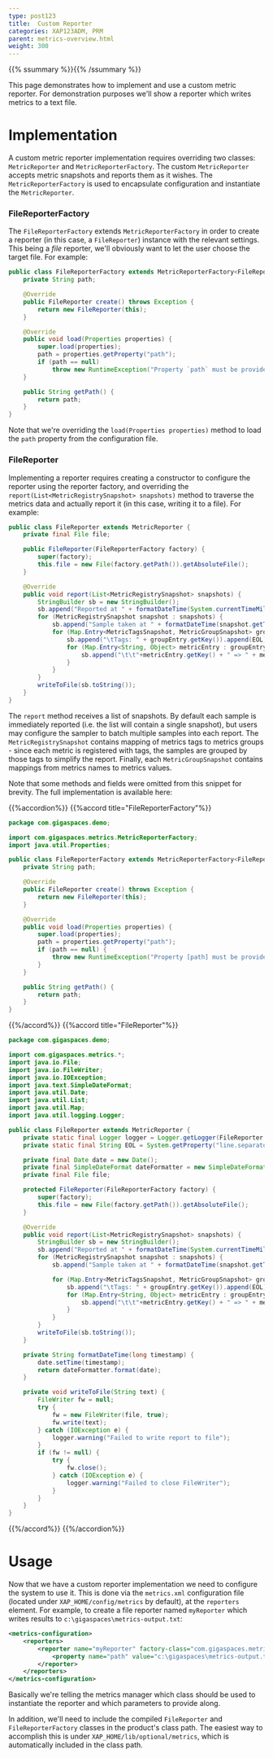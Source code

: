 ```yaml
---
type: post123
title:  Custom Reporter
categories: XAP123ADM, PRM
parent: metrics-overview.html
weight: 300
---
```


{{% ssummary %}}{{% /ssummary %}}

This page demonstrates how to implement and use a custom metric reporter. For demonstration purposes we'll show a reporter which writes metrics to a text file.

# Implementation

A custom metric reporter implementation requires overriding two classes: `MetricReporter` and `MetricReporterFactory`. The custom `MetricReporter` accepts metric snapshots and reports them as it wishes. The `MetricReporterFactory` is used to encapsulate configuration and instantiate the `MetricReporter`.

### FileReporterFactory

The `FileReporterFactory` extends `MetricReporterFactory` in order to create a reporter (in this case, a `FileReporter`) instance with the relevant settings. This being a *file* reporter, we'll obviously want to let the user choose the target file. For example:


```java
public class FileReporterFactory extends MetricReporterFactory<FileReporter> {
    private String path;

    @Override
    public FileReporter create() throws Exception {
        return new FileReporter(this);
    }

    @Override
    public void load(Properties properties) {
        super.load(properties);
        path = properties.getProperty("path");
        if (path == null)
            throw new RuntimeException("Property `path` must be provided");
    }

    public String getPath() {
        return path;
    }
}
```

Note that we're overriding the `load(Properties properties)` method to load the `path` property from the configuration file.

### FileReporter

Implementing a reporter requires creating a constructor to configure the reporter using the reporter factory, and overriding the `report(List<MetricRegistrySnapshot> snapshots)` method to traverse the metrics data and actually report it (in this case, writing it to a file). For example:


```java
public class FileReporter extends MetricReporter {
    private final File file;

    public FileReporter(FileReporterFactory factory) {
        super(factory);
        this.file = new File(factory.getPath()).getAbsoluteFile();
    }

    @Override
    public void report(List<MetricRegistrySnapshot> snapshots) {
        StringBuilder sb = new StringBuilder();
        sb.append("Reported at " + formatDateTime(System.currentTimeMillis())).append(EOL);
        for (MetricRegistrySnapshot snapshot : snapshots) {
            sb.append("Sample taken at " + formatDateTime(snapshot.getTimestamp())).append(EOL);
            for (Map.Entry<MetricTagsSnapshot, MetricGroupSnapshot> groupEntry : snapshot.getGroups().entrySet()) {
                sb.append("\tTags: " + groupEntry.getKey()).append(EOL);
                for (Map.Entry<String, Object> metricEntry : groupEntry.getValue().getMetricsValues().entrySet()) {
                    sb.append("\t\t"+metricEntry.getKey() + " => " + metricEntry.getValue()).append(EOL);
                }
            }
        }
        writeToFile(sb.toString());
    }
}
```

The `report` method receives a list of snapshots. By default each sample is immediately reported (i.e. the list will contain a single snapshot), but users may configure the sampler to batch multiple samples into each report. The `MetricRegistrySnapshot` contains mapping of metrics tags to metrics groups - since each metric is registered with tags, the samples are grouped by those tags to simplify the report. Finally, each `MetricGroupSnapshot` contains mappings from metrics names to metrics values.

Note that some methods and fields were omitted from this snippet for brevity. The full implementation is available here:

{{%accordion%}}
{{%accord title="FileReporterFactory"%}}

```java
package com.gigaspaces.demo;

import com.gigaspaces.metrics.MetricReporterFactory;
import java.util.Properties;

public class FileReporterFactory extends MetricReporterFactory<FileReporter> {
    private String path;

    @Override
    public FileReporter create() throws Exception {
        return new FileReporter(this);
    }

    @Override
    public void load(Properties properties) {
        super.load(properties);
        path = properties.getProperty("path");
        if (path == null) {
            throw new RuntimeException("Property [path] must be provided when using file reporter");
        }
    }

    public String getPath() {
        return path;
    }
}
```
{{%/accord%}}
{{%accord title="FileReporter"%}}

```java
package com.gigaspaces.demo;

import com.gigaspaces.metrics.*;
import java.io.File;
import java.io.FileWriter;
import java.io.IOException;
import java.text.SimpleDateFormat;
import java.util.Date;
import java.util.List;
import java.util.Map;
import java.util.logging.Logger;

public class FileReporter extends MetricReporter {
    private static final Logger logger = Logger.getLogger(FileReporter.class.getName());
    private static final String EOL = System.getProperty("line.separator");

    private final Date date = new Date();
    private final SimpleDateFormat dateFormatter = new SimpleDateFormat("yyyy-MM-dd HH:mm:ss,SSS");
    private final File file;

    protected FileReporter(FileReporterFactory factory) {
        super(factory);
        this.file = new File(factory.getPath()).getAbsoluteFile();
    }

    @Override
    public void report(List<MetricRegistrySnapshot> snapshots) {
        StringBuilder sb = new StringBuilder();
        sb.append("Reported at " + formatDateTime(System.currentTimeMillis())).append(EOL);
        for (MetricRegistrySnapshot snapshot : snapshots) {
            sb.append("Sample taken at " + formatDateTime(snapshot.getTimestamp())).append(EOL);

            for (Map.Entry<MetricTagsSnapshot, MetricGroupSnapshot> groupEntry : snapshot.getGroups().entrySet()) {
                sb.append("\tTags: " + groupEntry.getKey()).append(EOL);
                for (Map.Entry<String, Object> metricEntry : groupEntry.getValue().getMetricsValues().entrySet()) {
                    sb.append("\t\t"+metricEntry.getKey() + " => " + metricEntry.getValue()).append(EOL);
                }
            }
        }
        writeToFile(sb.toString());
    }

    private String formatDateTime(long timestamp) {
        date.setTime(timestamp);
        return dateFormatter.format(date);
    }

    private void writeToFile(String text) {
        FileWriter fw = null;
        try {
            fw = new FileWriter(file, true);
            fw.write(text);
        } catch (IOException e) {
            logger.warning("Failed to write report to file");
        }
        if (fw != null) {
            try {
                fw.close();
            } catch (IOException e) {
                logger.warning("Failed to close FileWriter");
            }
        }
    }
}
```
{{%/accord%}}
{{%/accordion%}}

# Usage

Now that we have a custom reporter implementation we need to configure the system to use it. This is done via the `metrics.xml` configuration file (located under `XAP_HOME/config/metrics` by default), at the `reporters` element. For example, to create a file reporter named `myReporter` which writes results to `c:\gigaspaces\metrics-output.txt`:


```xml
<metrics-configuration>
    <reporters>
        <reporter name="myReporter" factory-class="com.gigaspaces.metrics.reporters.FileReporterFactory">
            <property name="path" value="c:\gigaspaces\metrics-output.txt"/>
        </reporter>
    </reporters>
</metrics-configuration>
```

Basically we're telling the metrics manager which class should be used to instantiate the reporter and which parameters to provide along.

In addition, we'll need to include the compiled `FileReporter` and `FileReporterFactory` classes in the product's class path. The easiest way to accomplish this is under `XAP_HOME/lib/optional/metrics`, which is automatically included in the class path.

